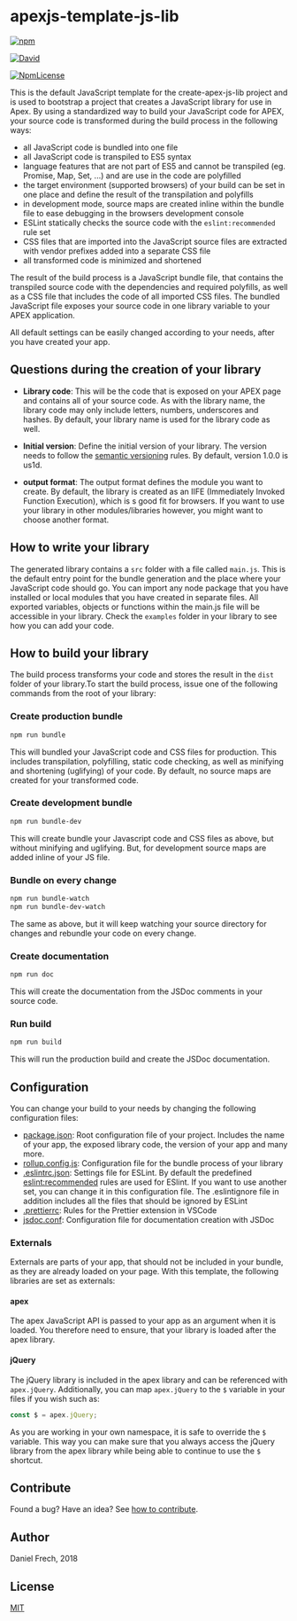 # apexjs-template-js-lib

[![npm](https://img.shields.io/npm/v/apexjs-template-js-lib.svg?style=flat-square)](https://www.npmjs.com/package/apexjs-template-js-lib)

[![David](https://img.shields.io/david/dfrechdev/apexjs-template-js-lib.svg?style=flat-square)](https://github.com/dfrechdev/apexjs-template-js-lib/blob/master/package.json)

[![NpmLicense](https://img.shields.io/npm/l/apexjs-template-js-lib.svg?style=flat-square)](https://github.com/dfrechdev/apexjs-template-js-lib/blob/master/LICENSE)

This is the default JavaScript template for the create-apex-js-lib project and is used to bootstrap a project that creates a JavaScript library for use in Apex. By using a standardized way to build your JavaScript code for APEX, your source code is transformed during the build process in the following ways:

-   all JavaScript code is bundled into one file
-   all JavaScript code is transpiled to ES5 syntax
-   language features that are not part of ES5 and cannot be transpiled (eg. Promise, Map, Set, ...) and are use in the code are polyfilled
-   the target environment (supported browsers) of your build can be set in one place and define the result of the transpilation and polyfills
-   in development mode, source maps are created inline within the bundle file to ease debugging in the browsers development console
-   ESLint statically checks the source code with the `eslint:recommended` rule set
-   CSS files that are imported into the JavaScript source files are extracted with vendor prefixes added into a separate CSS file
-   all transformed code is minimized and shortened

The result of the build process is a JavaScript bundle file, that contains the transpiled source code with the dependencies and required polyfills, as well as a CSS file that includes the code of all imported CSS files. The bundled JavaScript file exposes your source code in one library variable to your APEX application.

All default settings can be easily changed according to your needs, after you have created your app.

## Questions during the creation of your library

-   **Library code**: This will be the code that is exposed on your APEX page and contains all of your source code. As with the library name, the library code may only include letters, numbers, underscores and hashes. By default, your library name is used for the library code as well.

-   **Initial version**: Define the initial version of your library. The version needs to follow the [semantic versioning][semver] rules. By default, version 1.0.0 is us1d.

-   **output format**: The output format defines the module you want to create. By default, the library is created as an IIFE (Immediately Invoked Function Execution), which is s good fit for browsers. If you want to use your library in other modules/libraries however, you might want to choose another format.

## How to write your library

The generated library contains a `src` folder with a file called `main.js`. This is the default entry point for the bundle generation and the place where your JavaScript code should go. You can import any node package that you have installed or local modules that you have created in separate files. All exported variables, objects or functions within the main.js file will be accessible in your library. Check the `examples` folder in your library to see how you can add your code.

## How to build your library

The build process transforms your code and stores the result in the `dist` folder of your library.To start the build process, issue one of the following commands from the root of your library:

### Create production bundle

```bash
npm run bundle
```

This will bundled your JavaScript code and CSS files for production. This includes transpilation, polyfilling, static code checking, as well as minifying and shortening (uglifying) of your code. By default, no source maps are created for your transformed code.

### Create development bundle

```bash
npm run bundle-dev
```

This will create bundle your Javascript code and CSS files as above, but without minifying and uglifying. But, for development source maps are added inline of your JS file.

### Bundle on every change

```bash
npm run bundle-watch
npm run bundle-dev-watch
```

The same as above, but it will keep watching your source directory for changes and rebundle your code on every change.

### Create documentation

```bash
npm run doc
```

This will create the documentation from the JSDoc comments in your source code.

### Run build

```bash
npm run build
```

This will run the production build and create the JSDoc documentation.

## Configuration

You can change your build to your needs by changing the following configuration files:

-   [package.json](https://docs.npmjs.com/files/package.json): Root configuration file of your project. Includes the name of your app, the exposed library code, the version of your app and many more.
-   [rollup.config.js](https://rollupjs.org/guide/en): Configuration file for the bundle process of your library
-   [.eslintrc.json](https://eslint.org/docs/user-guide/configuring): Settings file for ESLint. By default the predefined [eslint:recommended](https://eslint.org/docs/rules/) rules are used for ESlint. If you want to use another set, you can change it in this configuration file. The .eslintignore file in addition includes all the files that should be ignored by ESLint
-   [.prettierrc](https://github.com/prettier/prettier): Rules for the Prettier extension in VSCode
-   [jsdoc.conf](http://usejsdoc.org/about-configuring-jsdoc.html): Configuration file for documentation creation with JSDoc

### Externals

Externals are parts of your app, that should not be included in your bundle, as they are already loaded on your page. With this template, the following libraries are set as externals:

#### apex

The apex JavaScript API is passed to your app as an argument when it is loaded. You therefore need to ensure, that your library is loaded after the apex library.

#### jQuery

The jQuery library is included in the apex library and can be referenced with `apex.jQuery`. Additionally, you can map `apex.jQuery` to the `$` variable in your files if you wish such as:

```javascript
const $ = apex.jQuery;
```

As you are working in your own namespace, it is safe to override the `$` variable. This way you can make sure that you always access the jQuery library from the apex library while being able to continue to use the `$` shortcut.

## Contribute

Found a bug? Have an idea? See [how to contribute][contributing].

## Author

Daniel Frech, 2018

## License

[MIT](LICENSE)

[contributing]: /CONTRIBUTING.md
[semver]: https://semver.org/
